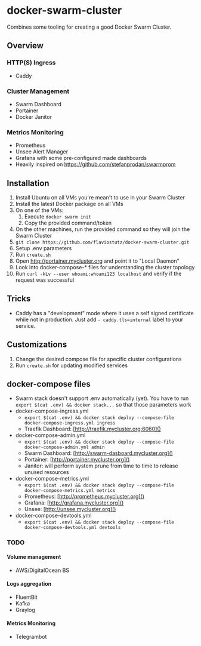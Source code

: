 # docker-swarm-cluster

Combines some tooling for creating a good Docker Swarm Cluster.

## Overview

### HTTP(S) Ingress

- Caddy

### Cluster Management

- Swarm Dashboard
- Portainer
- Docker Janitor

### Metrics Monitoring

- Prometheus
- Unsee Alert Manager
- Grafana with some pre-configured made dashboards
- Heavily inspired on https://github.com/stefanprodan/swarmprom

## Installation

1. Install Ubuntu on all VMs you're mean't to use in your Swarm Cluster
2. Install the latest Docker package on all VMs
3. On one of the VMs:
   1. Execute ```docker swarm init```
   2. Copy the provided command/token
4. On the other machines, run the provided command so they will join the Swarm Cluster
5. ```git clone https://github.com/flaviostutz/docker-swarm-cluster.git```
6. Setup .env parameters
7. Run ```create.sh```
8. Open http://portainer.mycluster.org and point it to "Local Daemon"
9. Look into docker-compose-* files for understanding the cluster topology
10. Run `curl -kLv --user whoami:whoami123 localhost` and verify if the request was successful

## Tricks

* Caddy has a "development" mode where it uses a self signed certificate while not in production. Just add `- caddy.tls=internal` label to your service.


## Customizations

1. Change the desired compose file for specific cluster configurations
2. Run ```create.sh``` for updating modified services

## docker-compose files

- Swarm stack doesn't support .env automatically (yet). You have to run ```export $(cat .env) && docker stack...``` so that those parameters work
- docker-compose-ingress.yml
  - ```export $(cat .env) && docker stack deploy --compose-file docker-compose-ingress.yml ingress```
  - Traefik Dashboard: [http://traefik.mycluster.org:6060]()
- docker-compose-admin.yml
  - ```export $(cat .env) && docker stack deploy --compose-file docker-compose-admin.yml admin```
  - Swarm Dashboard: [http://swarm-dasboard.mycluster.org]()
  - Portainer: [http://portainer.mycluster.org]()
  - Janitor: will perform system prune from time to time to release unused resources
- docker-compose-metrics.yml
  - ```export $(cat .env) && docker stack deploy --compose-file docker-compose-metrics.yml metrics```
  - Prometheus: [http://prometheus.mycluster.org]()
  - Grafana: [http://grafana.mycluster.org]()
  - Unsee: [http://unsee.mycluster.org]()
- docker-compose-devtools.yml
  - ```export $(cat .env) && docker stack deploy --compose-file docker-compose-devtools.yml devtools```

### TODO

#### Volume management

- AWS/DigitalOcean BS

#### Logs aggregation

- FluentBit
- Kafka
- Graylog

#### Metrics Monitoring

- Telegrambot

